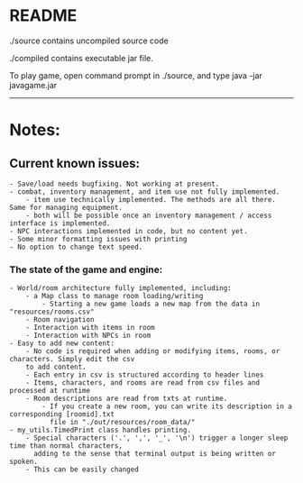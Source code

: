# README

./source contains uncompiled source code    
  
./compiled contains executable jar file.    
  
To play game, open command prompt in ./source, and type java -jar javagame.jar    
  
---  
  
# Notes:  
  
## Current known issues:  
	- Save/load needs bugfixing. Not working at present.  
	- combat, inventory management, and item use not fully implemented.  
		- item use technically implemented. The methods are all there. Same for managing equipment.  
		- both will be possible once an inventory management / access interface is implemented.  
	- NPC interactions implemented in code, but no content yet.  
	- Some minor formatting issues with printing  
	- No option to change text speed.  
  
### The state of the game and engine:  
	- World/room architecture fully implemented, including:  
		- a Map class to manage room loading/writing  
			- Starting a new game loads a new map from the data in "resources/rooms.csv"  
		- Room navigation  
		- Interaction with items in room  
		- Interaction with NPCs in room  
	- Easy to add new content:   
		- No code is required when adding or modifying items, rooms, or characters. Simply edit the csv 
		to add content.  
		- Each entry in csv is structured according to header lines  
		- Items, characters, and rooms are read from csv files and processed at runtime  
		- Room descriptions are read from txts at runtime.  
			- If you create a new room, you can write its description in a corresponding [roomid].txt
			  file in "./out/resources/room_data/"  
	- my_utils.TimedPrint class handles printing.  
		- Special characters ('.', ',', '_', '\n') trigger a longer sleep time than normal characters, 
		  adding to the sense that terminal output is being written or spoken.  
		- This can be easily changed  
